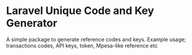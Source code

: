 # Laravel Unique Code and Key Generator

A simple package to generate reference codes and keys. Example usage; transactions codes, API keys, token, Mpesa-like reference etc